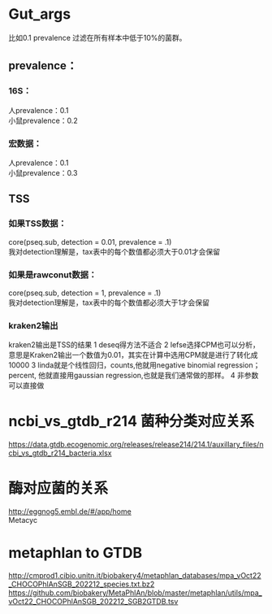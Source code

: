 # Gut_args
比如0.1 prevalence  过滤在所有样本中低于10%的菌群。  

## prevalence：  
### 16S：  
   人prevalence：0.1  
   小鼠prevalence：0.2  
### 宏数据：
   人prevalence：0.1  
   小鼠prevalence：0.3  

## TSS
### 如果TSS数据：  
 core(pseq.sub, detection = 0.01, prevalence = .1)  
 我对detection理解是，tax表中的每个数值都必须大于0.01才会保留  

### 如果是rawconut数据：  
 core(pseq.sub, detection = 1, prevalence = .1)  
 我对detection理解是，tax表中的每个数值都必须大于1才会保留  

### kraken2输出
kraken2输出是TSS的结果
1 deseq得方法不适合
2 lefse选择CPM也可以分析，意思是Kraken2输出一个数值为0.01，其实在计算中选用CPM就是进行了转化成10000
3 linda就是个线性回归，counts,他就用negative binomial regression；percent, 他就直接用gaussian regression,也就是我们通常做的那样。
4 非参数可以直接做


# ncbi_vs_gtdb_r214  菌种分类对应关系
https://data.gtdb.ecogenomic.org/releases/release214/214.1/auxillary_files/ncbi_vs_gtdb_r214_bacteria.xlsx

# 酶对应菌的关系
http://eggnog5.embl.de/#/app/home  
Metacyc


# metaphlan to GTDB
http://cmprod1.cibio.unitn.it/biobakery4/metaphlan_databases/mpa_vOct22_CHOCOPhlAnSGB_202212_species.txt.bz2  
https://github.com/biobakery/MetaPhlAn/blob/master/metaphlan/utils/mpa_vOct22_CHOCOPhlAnSGB_202212_SGB2GTDB.tsv  

